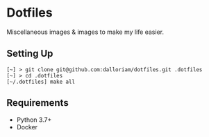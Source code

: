 # Dotfiles
Miscellaneous images &amp; images to make my life easier. 

## Setting Up
```shell
[~] > git clone git@github.com:dalloriam/dotfiles.git .dotfiles
[~] > cd .dotfiles
[~/.dotfiles] make all
```

## Requirements
* Python 3.7+
* Docker